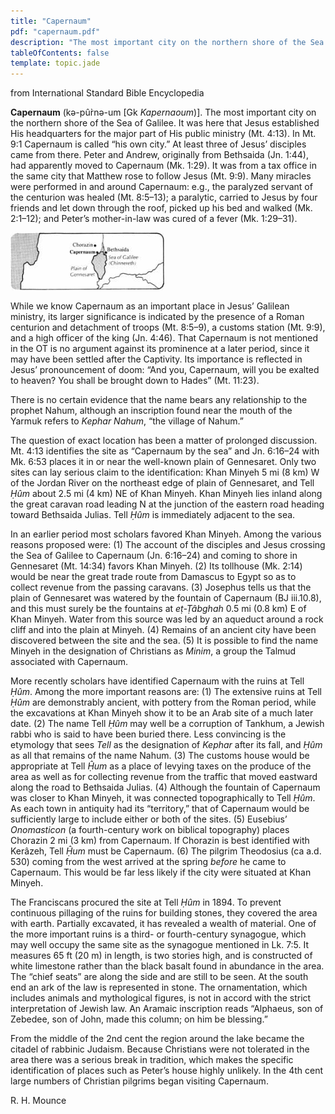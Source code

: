 ```yaml
---
title: "Capernaum"
pdf: "capernaum.pdf"
description: "The most important city on the northern shore of the Sea of Galilee. It was here that Jesus established His headquarters for the major part of His public ministry (Mt. 4:13)."
tableOfContents: false
template: topic.jade
---
```


from International Standard Bible Encyclopedia

**Capernaum** (kə-pûr̀nə-um [Gk *Kapernaoum*)]. The most important city on
the northern shore of the Sea of Galilee. It was here that Jesus
established His headquarters for the major part of His public ministry
(Mt. 4:13). In Mt. 9:1 Capernaum is called “his own city.” At least
three of Jesus’ disciples came from there. Peter and Andrew, originally
from Bethsaida (Jn. 1:44), had apparently moved to Capernaum (Mk. 1:29).
It was from a tax office in the same city that Matthew rose to follow
Jesus (Mt. 9:9). Many miracles were performed in and around Capernaum:
e.g., the paralyzed servant of the centurion was healed (Mt. 8:5–13); a
paralytic, carried to Jesus by four friends and let down through the
roof, picked up his bed and walked (Mk. 2:1–12); and Peter’s
mother-in-law was cured of a fever (Mk. 1:29–31).

![](img/capernaum.png)

While we know Capernaum as an important place in Jesus’ Galilean
ministry, its larger significance is indicated by the presence of a
Roman centurion and detachment of troops (Mt. 8:5–9), a customs station
(Mt. 9:9), and a high officer of the king (Jn. 4:46). That Capernaum is
not mentioned in the OT is no argument against its prominence at a later
period, since it may have been settled after the Captivity. Its
importance is reflected in Jesus’ pronouncement of doom: “And you,
Capernaum, will you be exalted to heaven? You shall be brought down to
Hades” (Mt. 11:23).

There is no certain evidence that the name bears any relationship to the
prophet Nahum, although an inscription found near the mouth of the
Yarmuk refers to *Kephar Nahum*, “the village of Nahum.”

The question of exact location has been a matter of prolonged
discussion. Mt. 4:13 identifies the site as “Capernaum by the sea” and
Jn. 6:16–24 with Mk. 6:53 places it in or near the well-known plain of
Gennesaret. Only two sites can lay serious claim to the identification:
Khan Minyeh 5 mi (8 km) W of the Jordan River on the northeast edge of
plain of Gennesaret, and Tell *Ḥûm* about 2.5 mi (4 km) NE of Khan
Minyeh. Khan Minyeh lies inland along the great caravan road leading N
at the junction of the eastern road heading toward Bethsaida Julias.
Tell *Ḥûm* is immediately adjacent to the sea.

In an earlier period most scholars favored Khan Minyeh. Among the
various reasons proposed were: (1) The account of the disciples and
Jesus crossing the Sea of Galilee to Capernaum (Jn. 6:16–24) and coming
to shore in Gennesaret (Mt. 14:34) favors Khan Minyeh. (2) Its tollhouse
(Mk. 2:14) would be near the great trade route from Damascus to Egypt so
as to collect revenue from the passing caravans. (3) Josephus tells us
that the plain of Gennesaret was watered by the fountain of Capernaum
(BJ iii.10.8), and this must surely be the fountains at *eṭ-Ṭâbghah* 0.5
mi (0.8 km) E of Khan Minyeh. Water from this source was led by an
aqueduct around a rock cliff and into the plain at Minyeh. (4) Remains
of an ancient city have been discovered between the site and the sea.
(5) It is possible to find the name Minyeh in the designation of
Christians as *Minim*, a group the Talmud associated with Capernaum.

More recently scholars have identified Capernaum with the ruins at Tell
*Ḥûm*. Among the more important reasons are: (1) The extensive ruins at
Tell *Ḥûm* are demonstrably ancient, with pottery from the Roman period,
while the excavations at Khan Minyeh show it to be an Arab site of a
much later date. (2) The name Tell *Ḥûm* may well be a corruption of
Tankhum, a Jewish rabbi who is said to have been buried there. Less
convincing is the etymology that sees *Tell* as the designation of
*Kephar* after its fall, and *Ḥûm* as all that remains of the name
Nahum. (3) The customs house would be appropriate at Tell *Ḥ̂um* as a
place of levying taxes on the produce of the area as well as for
collecting revenue from the traffic that moved eastward along the road
to Bethsaida Julias. (4) Although the fountain of Capernaum was closer
to Khan Minyeh, it was connected topographically to Tell *Ḥûm*. As each
town in antiquity had its “territory,” that of Capernaum would be
sufficiently large to include either or both of the sites. (5) Eusebius’
*Onomasticon* (a fourth-century work on biblical topography) places
Chorazin 2 mi (3 km) from Capernaum. If Chorazin is best identified with
Kerâzeh, Tell *Ḥ̂um* must be Capernaum. (6) The pilgrim Theodosius (ca
a.d. 530) coming from the west arrived at the spring *before* he came to
Capernaum. This would be far less likely if the city were situated at
Khan Minyeh.

The Franciscans procured the site at Tell *Ḥûm* in 1894. To prevent
continuous pillaging of the ruins for building stones, they covered the
area with earth. Partially excavated, it has revealed a wealth of
material. One of the more important ruins is a third- or fourth-century
synagogue, which may well occupy the same site as the synagogue
mentioned in Lk. 7:5. It measures 65 ft (20 m) in length, is two stories
high, and is constructed of white limestone rather than the black basalt
found in abundance in the area. The “chief seats” are along the side and
are still to be seen. At the south end an ark of the law is represented
in stone. The ornamentation, which includes animals and mythological
figures, is not in accord with the strict interpretation of Jewish law.
An Aramaic inscription reads “Alphaeus, son of Zebedee, son of John,
made this column; on him be blessing.”

From the middle of the 2nd cent the region around the lake became the
citadel of rabbinic Judaism. Because Christians were not tolerated in
the area there was a serious break in tradition, which makes the
specific identification of places such as Peter’s house highly unlikely.
In the 4th cent large numbers of Christian pilgrims began visiting
Capernaum.

R. H. Mounce


